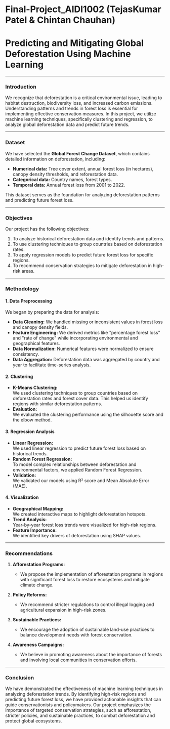 # Final-Project_AIDI1002 (TejasKumar Patel & Chintan Chauhan) 
# **Predicting and Mitigating Global Deforestation Using Machine Learning**

---

### **Introduction**

We recognize that deforestation is a critical environmental issue, leading to habitat destruction, biodiversity loss, and increased carbon emissions. Understanding patterns and trends in forest loss is essential for implementing effective conservation measures. In this project, we utilize machine learning techniques, specifically clustering and regression, to analyze global deforestation data and predict future trends.

---

### **Dataset**

We have selected the **Global Forest Change Dataset**, which contains detailed information on deforestation, including:

- **Numerical data:** Tree cover extent, annual forest loss (in hectares), canopy density thresholds, and reforestation data.
- **Categorical data:** Country names, forest types.
- **Temporal data:** Annual forest loss from 2001 to 2022.

This dataset serves as the foundation for analyzing deforestation patterns and predicting future forest loss.

---

### **Objectives**

Our project has the following objectives:
1. To analyze historical deforestation data and identify trends and patterns.
2. To use clustering techniques to group countries based on deforestation rates.
3. To apply regression models to predict future forest loss for specific regions.
4. To recommend conservation strategies to mitigate deforestation in high-risk areas.

---

### **Methodology**

#### **1. Data Preprocessing**
We began by preparing the data for analysis:
- **Data Cleaning:** We handled missing or inconsistent values in forest loss and canopy density fields.
- **Feature Engineering:** We derived metrics like "percentage forest loss" and "rate of change" while incorporating environmental and geographical features.
- **Data Normalization:** Numerical features were normalized to ensure consistency.
- **Data Aggregation:** Deforestation data was aggregated by country and year to facilitate time-series analysis.

#### **2. Clustering**
- **K-Means Clustering:**  
  We used clustering techniques to group countries based on deforestation rates and forest cover data. This helped us identify regions with similar deforestation patterns.
- **Evaluation:**  
  We evaluated the clustering performance using the silhouette score and the elbow method.

#### **3. Regression Analysis**
- **Linear Regression:**  
  We used linear regression to predict future forest loss based on historical trends.
- **Random Forest Regression:**  
  To model complex relationships between deforestation and environmental factors, we applied Random Forest Regression.
- **Validation:**  
  We validated our models using R² score and Mean Absolute Error (MAE).

#### **4. Visualization**
- **Geographical Mapping:**  
  We created interactive maps to highlight deforestation hotspots.
- **Trend Analysis:**  
  Year-by-year forest loss trends were visualized for high-risk regions.
- **Feature Importance:**  
  We identified key drivers of deforestation using SHAP values.

---

### **Recommendations**

1. **Afforestation Programs:**  
   - We propose the implementation of afforestation programs in regions with significant forest loss to restore ecosystems and mitigate climate change.

2. **Policy Reforms:**  
   - We recommend stricter regulations to control illegal logging and agricultural expansion in high-risk zones.

3. **Sustainable Practices:**  
   - We encourage the adoption of sustainable land-use practices to balance development needs with forest conservation.

4. **Awareness Campaigns:**  
   - We believe in promoting awareness about the importance of forests and involving local communities in conservation efforts.

---

### **Conclusion**

We have demonstrated the effectiveness of machine learning techniques in analyzing deforestation trends. By identifying high-risk regions and predicting future forest loss, we have provided actionable insights that can guide conservationists and policymakers. Our project emphasizes the importance of targeted conservation strategies, such as afforestation, stricter policies, and sustainable practices, to combat deforestation and protect global ecosystems.
